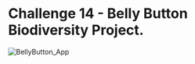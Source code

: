 # Challenge 14 - Belly Button Biodiversity Project.

![BellyButton_App](https://github.com/JerryJaye/belly-button-Challenge/assets/144417761/852c9421-95cf-4420-a7fb-f1e37e036f9d)
